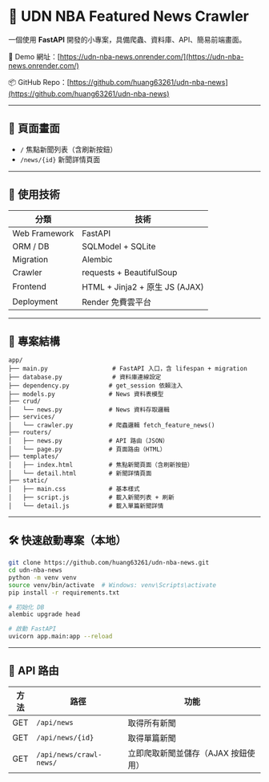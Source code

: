 # 🏀 UDN NBA Featured News Crawler

一個使用 **FastAPI** 開發的小專案，具備爬蟲、資料庫、API、簡易前端畫面。

🔗 Demo 網址：[https://udn-nba-news.onrender.com/](https://udn-nba-news.onrender.com/)

📦 GitHub Repo：[https://github.com/huang63261/udn-nba-news](https://github.com/huang63261/udn-nba-news)

---

## 📸 頁面畫面

- `/` 焦點新聞列表（含刷新按鈕）
- `/news/{id}` 新聞詳情頁面

---

## 🚀 使用技術

| 分類 | 技術 |
|------|------|
| Web Framework | FastAPI |
| ORM / DB | SQLModel + SQLite |
| Migration | Alembic |
| Crawler | requests + BeautifulSoup |
| Frontend | HTML + Jinja2 + 原生 JS (AJAX) |
| Deployment | Render 免費雲平台 |

---

## 📂 專案結構

```
app/
├── main.py                  # FastAPI 入口，含 lifespan + migration
├── database.py              # 資料庫連線設定
├── dependency.py           # get_session 依賴注入
├── models.py               # News 資料表模型
├── crud/
│   └── news.py             # News 資料存取邏輯
├── services/
│   └── crawler.py          # 爬蟲邏輯 fetch_feature_news()
├── routers/
│   ├── news.py             # API 路由（JSON）
│   └── page.py             # 頁面路由（HTML）
├── templates/
│   ├── index.html          # 焦點新聞頁面（含刷新按鈕）
│   └── detail.html         # 新聞詳情頁面
├── static/
│   ├── main.css            # 基本樣式
│   ├── script.js           # 載入新聞列表 + 刷新
│   └── detail.js           # 載入單篇新聞詳情
```

---

## 🛠 快速啟動專案（本地）

```bash
git clone https://github.com/huang63261/udn-nba-news.git
cd udn-nba-news
python -m venv venv
source venv/bin/activate  # Windows: venv\Scripts\activate
pip install -r requirements.txt

# 初始化 DB
alembic upgrade head

# 啟動 FastAPI
uvicorn app.main:app --reload
```

---


## 📮 API 路由

| 方法 | 路徑 | 功能 |
|------|------|------|
| GET  | `/api/news` | 取得所有新聞 |
| GET  | `/api/news/{id}` | 取得單篇新聞 |
| GET  | `/api/news/crawl-news/` | 立即爬取新聞並儲存（AJAX 按鈕使用） |
